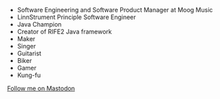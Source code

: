 * Software Engineering and Software Product Manager at Moog Music
* LinnStrument Principle Software Engineer
* Java Champion
* Creator of RIFE2 Java framework
* Maker
* Singer
* Guitarist
* Biker
* Gamer
* Kung-fu

<a rel="nofollow me" href="https://uwyn.net/@gbevin">Follow me on Mastodon</a>
